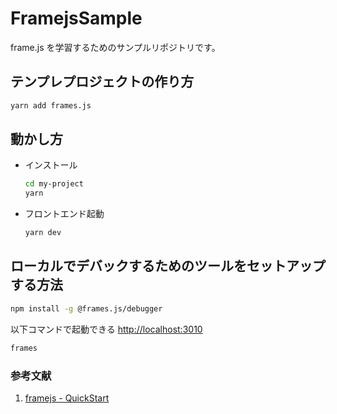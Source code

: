 # FramejsSample

frame.js を学習するためのサンプルリポジトリです。

## テンプレプロジェクトの作り方

```bash
yarn add frames.js
```

## 動かし方

- インストール

  ```bash
  cd my-project
  yarn
  ```

- フロントエンド起動

  ```bash
  yarn dev
  ```

## ローカルでデバックするためのツールをセットアップする方法

```bash
npm install -g @frames.js/debugger
```

以下コマンドで起動できる [http://localhost:3010](http://localhost:3010)

```bash
frames
```

### 参考文献

1. [framejs - QuickStart](https://framesjs.org/#quickstart)
